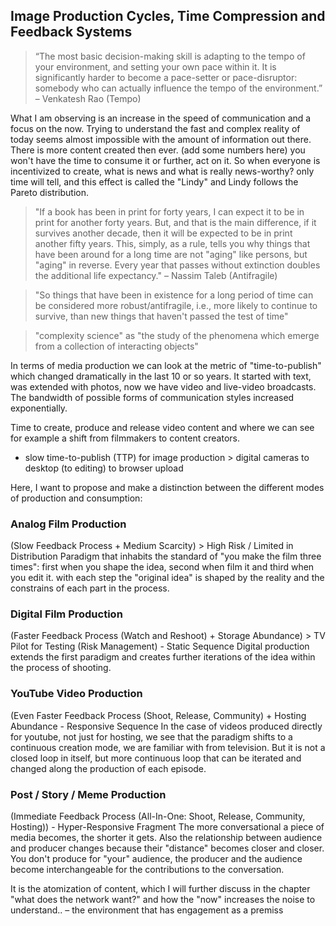 ## Image Production Cycles, Time Compression and Feedback Systems

> “The most basic decision-making skill is adapting to the tempo of your environment, and setting your own pace within it. It is significantly harder to become a pace-setter or pace-disruptor: somebody who can actually influence the tempo of the environment.”
– Venkatesh Rao (Tempo)


What I am observing is an increase in the speed of communication and a focus on the now. Trying to understand the fast and complex reality of today seems almost impossible with the amount of information out there.
There is more content created then ever. (add some numbers here) you won't have the time to consume it or further, act on it.
So when everyone is incentivized to create, what is news and what is really news-worthy? only time will tell, and this effect is called the "Lindy" and Lindy follows the Pareto distribution.

> "If a book has been in print for forty years, I can expect it to be in print for another forty years. But, and that is the main difference, if it survives another decade, then it will be expected to be in print another fifty years. This, simply, as a rule, tells you why things that have been around for a long time are not "aging" like persons, but "aging" in reverse. Every year that passes without extinction doubles the additional life expectancy." – Nassim Taleb (Antifragile)

> "So things that have been in existence for a long period of time can be considered more robust/antifragile, i.e., more likely to continue to survive, than new things that haven't passed the test of time"

> "complexity science" as "the study of the phenomena which emerge from a collection of interacting objects"

In terms of media production we can look at the metric of "time-to-publish" which changed dramatically in the last 10 or so years. It started with text, was extended with photos, now we have video and live-video broadcasts. The bandwidth of possible forms of communication styles increased exponentially.

Time to create, produce and release video content
and where we can see for example a shift from filmmakers to content creators.

- slow time-to-publish (TTP) for image production > digital cameras to desktop (to editing) to browser upload

Here, I want to propose and make a distinction between the different modes of production and consumption:


### Analog Film Production
(Slow Feedback Process + Medium Scarcity) > High Risk / Limited in Distribution
Paradigm that inhabits the standard of "you make the film three times":
first when you shape the idea, second when film it and third when you edit it. with each step the "original idea" is shaped by the reality and the constrains of each part in the process.

### Digital Film Production
(Faster Feedback Process (Watch and Reshoot) + Storage Abundance) > TV Pilot for Testing (Risk Management) - Static Sequence
Digital production extends the first paradigm and creates further iterations of the idea within the process of shooting.


### YouTube Video Production
(Even Faster Feedback Process (Shoot, Release, Community) + Hosting Abundance - Responsive Sequence
In the case of videos produced directly for youtube, not just for hosting, we see that the paradigm shifts to a continuous creation mode, we are familiar with from television. But it is not a closed loop in itself, but more continuous loop that can be iterated and changed along the production of each episode.


### Post / Story / Meme Production
(Immediate Feedback Process (All-In-One: Shoot, Release, Community, Hosting)) - Hyper-Responsive Fragment
The more conversational a piece of media becomes, the shorter it gets.
Also the relationship between audience and producer changes because their "distance" becomes closer and closer. You don't produce for "your" audience, the producer and the audience become interchangeable for the contributions to the conversation.  


It is the atomization of content, which I will further discuss in the chapter "what does the network want?" and how the "now" increases the noise to understand..
– the environment that has engagement as a premiss
